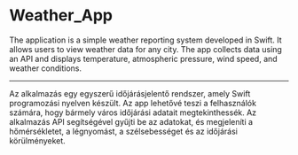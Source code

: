 # Weather_App

The application is a simple weather reporting system developed in Swift. It allows users to view weather data for any city. The app collects data using an API and displays temperature, atmospheric pressure, wind speed, and weather conditions.

--------------------------------------------------------------------------------------

Az alkalmazás egy egyszerű időjárásjelentő rendszer, amely Swift programozási nyelven készült. Az app lehetővé teszi a felhasználók számára, hogy bármely város időjárási adatait megtekinthessék. Az alkalmazás API segítségével gyűjti be az adatokat, és megjeleníti a hőmérsékletet, a légnyomást, a szélsebességet és az időjárási körülményeket.
